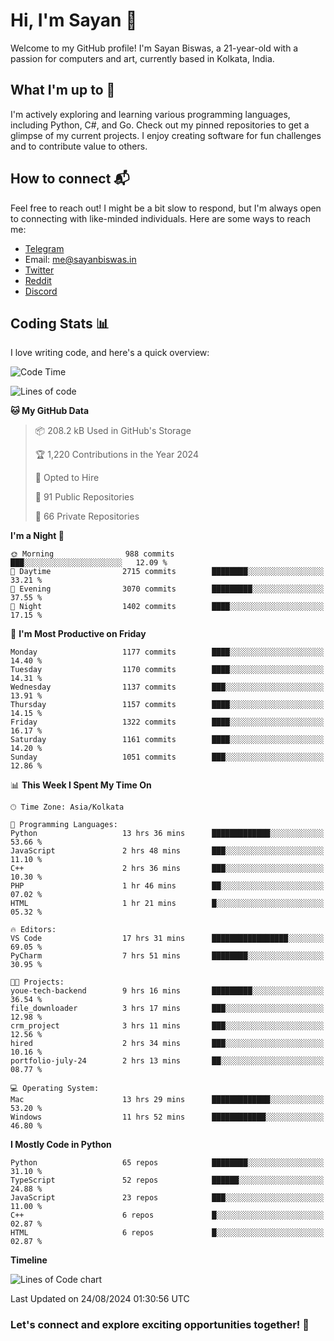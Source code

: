 # Hi, I'm Sayan 👋

Welcome to my GitHub profile! I'm Sayan Biswas, a 21-year-old with a passion for computers and art, currently based in Kolkata, India.

## What I'm up to 🚀

I'm actively exploring and learning various programming languages, including Python, C#, and Go. Check out my pinned repositories to get a glimpse of my current projects. I enjoy creating software for fun challenges and to contribute value to others.

## How to connect 📬

Feel free to reach out! I might be a bit slow to respond, but I'm always open to connecting with like-minded individuals. Here are some ways to reach me:

- [Telegram](https://t.me/dank_as_fuck)
- Email: [me@sayanbiswas.in](mailto:me@sayanbiswas.in)
- [Twitter](https://twitter.com/TheDankDel)
- [Reddit](https://www.reddit.com/user/dank_as_fuck_/)
- [Discord](https://discordapp.com/users/506536929152466945)

## Coding Stats 📊

I love writing code, and here's a quick overview:

<!--START_SECTION:waka-->
![Code Time](http://img.shields.io/badge/Code%20Time-1%2C683%20hrs%2048%20mins-blue)

![Lines of code](https://img.shields.io/badge/From%20Hello%20World%20I%27ve%20Written-5.9%20million%20lines%20of%20code-blue)

**🐱 My GitHub Data** 

> 📦 208.2 kB Used in GitHub's Storage 
 > 
> 🏆 1,220 Contributions in the Year 2024
 > 
> 💼 Opted to Hire
 > 
> 📜 91 Public Repositories 
 > 
> 🔑 66 Private Repositories 
 > 
**I'm a Night 🦉** 

```text
🌞 Morning                988 commits         ███░░░░░░░░░░░░░░░░░░░░░░   12.09 % 
🌆 Daytime                2715 commits        ████████░░░░░░░░░░░░░░░░░   33.21 % 
🌃 Evening                3070 commits        █████████░░░░░░░░░░░░░░░░   37.55 % 
🌙 Night                  1402 commits        ████░░░░░░░░░░░░░░░░░░░░░   17.15 % 
```
📅 **I'm Most Productive on Friday** 

```text
Monday                   1177 commits        ████░░░░░░░░░░░░░░░░░░░░░   14.40 % 
Tuesday                  1170 commits        ████░░░░░░░░░░░░░░░░░░░░░   14.31 % 
Wednesday                1137 commits        ███░░░░░░░░░░░░░░░░░░░░░░   13.91 % 
Thursday                 1157 commits        ████░░░░░░░░░░░░░░░░░░░░░   14.15 % 
Friday                   1322 commits        ████░░░░░░░░░░░░░░░░░░░░░   16.17 % 
Saturday                 1161 commits        ████░░░░░░░░░░░░░░░░░░░░░   14.20 % 
Sunday                   1051 commits        ███░░░░░░░░░░░░░░░░░░░░░░   12.86 % 
```


📊 **This Week I Spent My Time On** 

```text
🕑︎ Time Zone: Asia/Kolkata

💬 Programming Languages: 
Python                   13 hrs 36 mins      █████████████░░░░░░░░░░░░   53.66 % 
JavaScript               2 hrs 48 mins       ███░░░░░░░░░░░░░░░░░░░░░░   11.10 % 
C++                      2 hrs 36 mins       ███░░░░░░░░░░░░░░░░░░░░░░   10.30 % 
PHP                      1 hr 46 mins        ██░░░░░░░░░░░░░░░░░░░░░░░   07.02 % 
HTML                     1 hr 21 mins        █░░░░░░░░░░░░░░░░░░░░░░░░   05.32 % 

🔥 Editors: 
VS Code                  17 hrs 31 mins      █████████████████░░░░░░░░   69.05 % 
PyCharm                  7 hrs 51 mins       ████████░░░░░░░░░░░░░░░░░   30.95 % 

🐱‍💻 Projects: 
youe-tech-backend        9 hrs 16 mins       █████████░░░░░░░░░░░░░░░░   36.54 % 
file_downloader          3 hrs 17 mins       ███░░░░░░░░░░░░░░░░░░░░░░   12.98 % 
crm_project              3 hrs 11 mins       ███░░░░░░░░░░░░░░░░░░░░░░   12.56 % 
hired                    2 hrs 34 mins       ███░░░░░░░░░░░░░░░░░░░░░░   10.16 % 
portfolio-july-24        2 hrs 13 mins       ██░░░░░░░░░░░░░░░░░░░░░░░   08.77 % 

💻 Operating System: 
Mac                      13 hrs 29 mins      █████████████░░░░░░░░░░░░   53.20 % 
Windows                  11 hrs 52 mins      ████████████░░░░░░░░░░░░░   46.80 % 
```

**I Mostly Code in Python** 

```text
Python                   65 repos            ████████░░░░░░░░░░░░░░░░░   31.10 % 
TypeScript               52 repos            ██████░░░░░░░░░░░░░░░░░░░   24.88 % 
JavaScript               23 repos            ███░░░░░░░░░░░░░░░░░░░░░░   11.00 % 
C++                      6 repos             █░░░░░░░░░░░░░░░░░░░░░░░░   02.87 % 
HTML                     6 repos             █░░░░░░░░░░░░░░░░░░░░░░░░   02.87 % 
```



**Timeline**

![Lines of Code chart](https://raw.githubusercontent.com/Dank-del/Dank-del/main/assets/bar_graph.png)


 Last Updated on 24/08/2024 01:30:56 UTC
<!--END_SECTION:waka-->

### Let's connect and explore exciting opportunities together! 🚀
